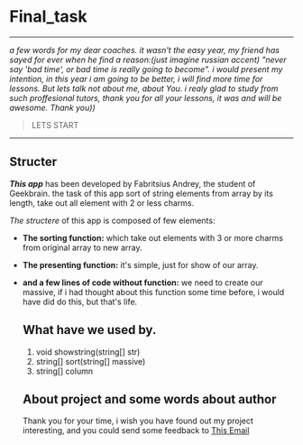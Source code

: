 # Final_task
----
*a few words for my dear coaches. it wasn't the easy year, my friend has sayed for ever when he find a reason:(just imagine russian accent) "never say 'bad time', or bad time is really going to become". i would present my intention, in this year i am going to be better, i will find more time for lessons. But lets talk not about me, about You. i realy glad to study from such proffesional tutors, thank you for all your lessons, it was and will be awesome. Thank you))*

>LETS START
----
## Structer

***This app*** has been developed by Fabritsius Andrey, the student of Geekbrain. the task of this app sort of string elements from array by its length, take out all element with 2 or less charms.

*The structere* of this app is composed of few elements:

- **The sorting function:** which take out elements with 3 or more charms from original array to new array.
- **The presenting function:** it's simple, just for show of our array.
- **and a few lines of code without function:** we need to create our massive, if i had thought about this function some time before, i would have did do this, but that's life.

  ## What have we used by.

  1. void showstring(string[] str)
  2. string[] sort(string[] massive)
  3. string[] column


  ## About project and some words about author

  Thank you for your time, i wish you have found out my project interesting, and you could send some feedback to [This Email](fabrics.andrey@yandex.ru)



